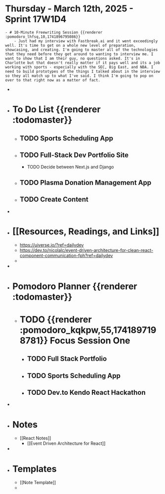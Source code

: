 # Thursday - March 12th, 2025 - Sprint 17W1D4
	- # 10-Minute Freewriting Session {{renderer :pomodoro_lhfsq,10,1741896795086}}
		- Just had my interview with Fastbreak.ai and it went exceedingly well. It's time to get on a whole new level of preparation, showcasing, and creating. I'm going to master all of the technologies that they need before they get around to wanting to interview me. I want to show that I am their guy, no questions asked. It's in Charlotte but that doesn't really matter if it pays well and its a job working with sports - especially with the SEC, Big East, and NBA. I need to build prototypes of the things I talked about in the interview so they all match up to what I've said. I think I'm going to pop on over to that right now as a matter of fact.
-
- # To Do List {{renderer :todomaster}}
	- ## TODO Sports Scheduling App
	- ## TODO Full-Stack Dev Portfolio Site
		- TODO Decide between Next.js and Django
	- ## TODO Plasma Donation Management App
	- ## TODO Create Content
-
- # [[Resources, Readings, and Links]]
	- https://uiverse.io/?ref=dailydev
	- https://dev.to/nicolalc/event-driven-architecture-for-clean-react-component-communication-fph?ref=dailydev
	-
-
- # Pomodoro Planner {{renderer :todomaster}}
	- # TODO {{renderer :pomodoro_kqkpw,55,1741897198781}} Focus Session One
		- ## TODO Full Stack Portfolio
		- ## TODO Sports Scheduling App
		- ## TODO Dev.to Kendo React Hackathon
-
- # Notes
	- [[React Notes]]
		- [[Event Driven Architecture for React]]
-
- # Templates
	- [[Note Template]]
	-